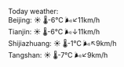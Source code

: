Today weather:  
Beijing: ☀️ 🌡️-6°C 🌬️↙11km/h  
Tianjin: ☀️ 🌡️-6°C 🌬️↓11km/h  
Shijiazhuang: ☀️ 🌡️-1°C 🌬️↖9km/h  
Tangshan: ☀️ 🌡️-7°C 🌬️↙9km/h  
